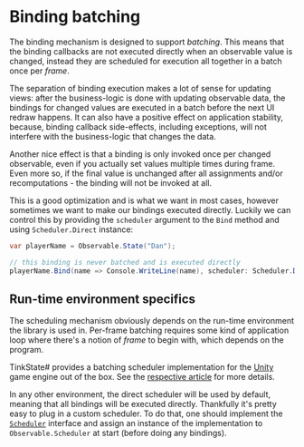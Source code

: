 # Binding batching

The binding mechanism is designed to support *batching*. This means that the binding callbacks are not executed directly when an observable value is changed, instead they are scheduled for execution all together in a batch once per *frame*.

The separation of binding execution makes a lot of sense for updating views: after the business-logic is done with updating observable data, the bindings for changed values are executed in a batch before the next UI redraw happens. It can also have a positive effect on application stability, because, binding callback side-effects, including exceptions, will not interfere with the business-logic that changes the data.

Another nice effect is that a binding is only invoked once per changed observable, even if you actually set values multiple times during frame. Even more so, if the final value is unchanged after all assignments and/or recomputations - the binding will not be invoked at all.

This is a good optimization and is what we want in most cases, however sometimes we want to make our bindings executed directly. Luckily we can control this by providing the `scheduler` argument to the `Bind` method and using `Scheduler.Direct` instance:

```cs
var playerName = Observable.State("Dan");

// this binding is never batched and is executed directly
playerName.Bind(name => Console.WriteLine(name), scheduler: Scheduler.Direct);
```

## Run-time environment specifics

The scheduling mechanism obviously depends on the run-time environment the library is used in. Per-frame batching requires some kind of application loop where there's a notion of *frame* to begin with, which depends on the program.

TinkState# provides a batching scheduler implementation for the [Unity](https://unity.com/) game engine out of the box. See the [respective article](unity.md) for more details.

In any other environment, the direct scheduler will be used by default, meaning that all bindings will be executed directly. Thankfully it's pretty easy to plug in a custom scheduler. To do that, one should implement the [`Scheduler`](xref:TinkState.Scheduler) interface and assign an instance of the implementation to `Observable.Scheduler` at start (before doing any bindings).
